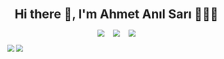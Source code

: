 <h1 align='center'> Hi there 👋, I'm Ahmet Anıl Sarı 🧑🏻‍💻</h1>

<p align='center'>
  <a href="https://twitter.com/ahmetanilsari"><img src="https://img.shields.io/badge/twitter-%231DA1F2.svg?&style=for-the-badge&logo=twitter&logoColor=white" /></a>&nbsp;&nbsp;&nbsp;&nbsp;
  <a href="https://www.linkedin.com/in/ahmetanilsari/"><img src="https://img.shields.io/badge/linkedin-%230077B5.svg?&style=for-the-badge&logo=linkedin&logoColor=white" /></a>&nbsp;&nbsp;&nbsp;&nbsp;
 <a href="mailto:ahmetanilsari@outlook.com"><img src="https://img.shields.io/badge/Outlook-0078D4.svg?&style=for-the-badge&logo=microsoft%20outlook&logoColor=white" /></a>
</p>

<a href="https://github.com/ahmetanilsari"><img align="center" src="https://github-readme-stats.vercel.app/api?username=ahmetanilsari&show_icons=true&bg_color=0d1117&text_color=bdc3c7&title_color=f1c40f&icon_color=f1c40f&hide_border=true" /></a>
<a href="https://github.com/ahmetanilsari"><img align="center" src="https://github-readme-stats.vercel.app/api/top-langs/?username=ahmetanilsari&bg_color=0d1117&text_color=bdc3c7&title_color=f1c40f&hide_border=true&layout=compact&langs_count=10&hide=asp.net" /></a>
